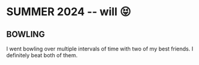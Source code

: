 # SUMMER 2024 -- will 😝

## BOWLING

I went bowling over multiple intervals of time with two of my best friends. I definitely beat both of them.
